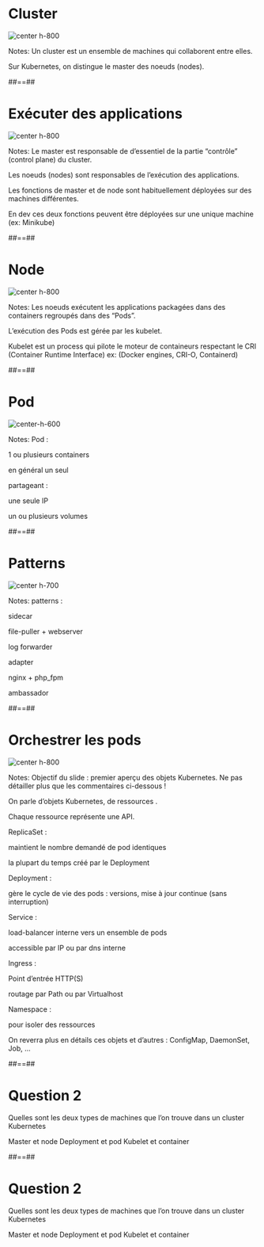 <!-- .slide:-->

# Cluster

![center h-800](./assets/images/cluster.png)

Notes:
Un cluster est un ensemble de machines qui collaborent entre elles.

Sur Kubernetes, on distingue le master des noeuds (nodes).

##==##

<!-- .slide: -->

# Exécuter des applications

![center h-800](./assets/images/cluster-2.png)

Notes:
Le master est responsable de d’essentiel de la partie “contrôle” (control plane) du cluster.

Les noeuds (nodes) sont responsables de l’exécution des applications.

Les fonctions de master et de node sont habituellement déployées sur des machines différentes.

En dev ces deux fonctions peuvent être déployées sur une unique machine (ex: Minikube)

##==##

<!-- .slide:-->

# Node

![center h-800](./assets/images/cluster-node.png)

Notes:
Les noeuds exécutent les applications packagées dans des containers regroupés dans des “Pods”.

L’exécution des Pods est gérée par les kubelet.

Kubelet est un process qui pilote le moteur de containeurs
respectant le CRI (Container Runtime Interface)
ex:
(Docker engines, CRI-O, Containerd)

##==##

<!-- .slide:-->

# Pod

![center-h-600](./assets/images/cluster-pod.png)

Notes:
Pod :

1 ou plusieurs containers

en général un seul

partageant :

une seule IP

un ou plusieurs volumes

##==##

<!-- .slide:-->

# Patterns

![center h-700](./assets/images/patterns.png)

Notes:
patterns :

sidecar

file-puller + webserver

log forwarder

adapter

nginx + php_fpm

ambassador

##==##

<!-- .slide:-->

# Orchestrer les pods

![center h-800](./assets/images/orchestration-pod.png)

Notes:
Objectif du slide :
premier aperçu des objets Kubernetes.
Ne pas détailler plus que les commentaires ci-dessous !

On parle d’objets Kubernetes, de
ressources
.

Chaque ressource représente une API.

ReplicaSet :

maintient le nombre demandé de pod identiques

la plupart du temps créé par le Deployment

Deployment :

gère le cycle de vie des pods : versions, mise à jour continue (sans interruption)

Service :

load-balancer interne vers un ensemble de pods

accessible par IP ou par dns interne

Ingress :

Point d’entrée HTTP(S)

routage par Path ou par Virtualhost

Namespace :

pour isoler des ressources

On reverra plus en détails ces objets et d’autres : ConfigMap, DaemonSet, Job, ...

##==##

<!-- .slide: data-type-show="hide"-->

# Question 2

Quelles sont les deux types de machines que l’on trouve dans un cluster Kubernetes

Master et node
Deployment et pod
Kubelet et container

##==##

<!-- .slide: data-type-show="hide"-->

# Question 2

Quelles sont les deux types de machines que l’on trouve dans un cluster Kubernetes

Master et node
Deployment et pod
Kubelet et container
